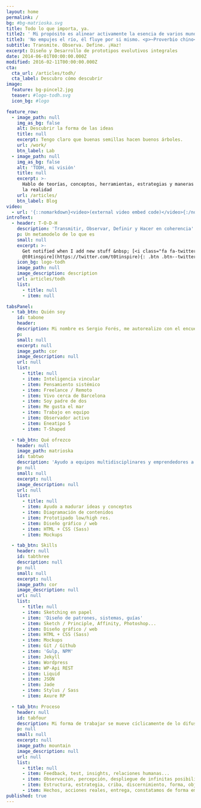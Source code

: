 ```yaml
---
layout: home
permalink: /
bg: #bg-matrioska.svg
title: Todo lo que importa, ya.
title2: ' Mi propósito es alinear activamente la esencia de varios mundos: <ul> <li>Arte y creación</li> <li>Prototipado evolutivo</li> <li>Diseño web UI/UX</li> <li>Maquetación Front-end</li> <li>Procesos y metodos ágiles</li> <li>Conciencia y meditación</li> </ul> '
title3: 'No empujes el río, él fluye por si mismo. <p>~Proverbio chino</p>'
subtitle: Transmite. Observa. Define. ¡Haz!
excerpt: Diseño y Desarrollo de prototipos evolutivos integrales
date: 2014-06-01T00:00:00.000Z
modified: 2016-02-11T00:00:00.000Z
cta:
  cta_url: /articles/todh/
  cta_label: Descubro cómo descubrir
image:
  feature: bg-pincel2.jpg
  teaser: #logo-todh.svg
  icon_bg: #logo

feature_row:
  - image_path: null
    img_as_bg: false
    alt: Descubrir la forma de las ideas
    title: null
    excerpt: Tengo claro que buenas semillas hacen buenos árboles.
    url: /work/
    btn_label: Lab
  - image_path: null
    img_as_bg: false
    alt: 'TODH, mi visión'
    title: null
    excerpt: >-
      Hablo de teorías, conceptos, herramientas, estrategias y maneras de pensar
      la realidad
    url: /articles/
    btn_label: Blog
video:
  - url: '{::nomarkdown}<video>(external video embed code)</video>{:/nomarkdown}'
introText:
  - header: T-O-D-H
    description: 'Transmitir, Observar, Definir y Hacer en coherencia'
    p: Un metamodelo de lo que es
    small: null
    excerpt: >-
      Get notified when I add new stuff &nbsp; [<i class="fa fa-twitter"></i>
      @t0tinspire](https://twitter.com/t0tinspire){: .btn .btn--twitter}
    icon_bg: logo-todh
    image_path: null
    image_description: description
    url: articles/todh
    list:
      - title: null
      - item: null

tabsPanel:
  - tab_btn: Quién soy
    id: tabone
    header:
    description: Mi nombre es Sergio Forés, me autorealizo con el encuentro entre arte,  tecnología y conciencia. Actualizo el potencial en coherencia. Trato de ser una mejor versión de mí mismo.
    p:
    small: null
    excerpt: null
    image_path: cor
    image_description: null
    url: null
    list:
      - title: null
      - item: Inteligencia vincular
      - item: Pensamiento sistémico
      - item: Freelance / Remoto
      - item: Vivo cerca de Barcelona
      - item: Soy padre de dos
      - item: Me gusta el mar
      - item: Trabajo en equipo
      - item: Observador activo
      - item: Eneatipo 5
      - item: T-Shaped

  - tab_btn: Qué ofrezco
    header: null
    image_path: matrioska
    id: tabtwo
    description: 'Ayudo a equipos multidisciplinares y emprendedores a transitar y evolucionar web/mobile. Poniendo especial atención en las bases: escalabilidad, flexibilidad, agilidad, creatividad y funcionalidad.'
    p: null
    small: null
    excerpt: null
    image_description: null
    url: null
    list:
      - title: null
      - item: Ayudo a madurar ideas y conceptos
      - item: Diagramación de contenidos
      - item: Prototipado low/high res.
      - item: Diseño gráfico / web
      - item: HTML + CSS (Sass)
      - item: Mockups

  - tab_btn: Skills
    header: null
    id: tabthree
    description: null
    p: null
    small: null
    excerpt: null
    image_path: cor
    image_description: null
    url: null
    list:
      - title: null
      - item: Sketching en papel
      - item: 'Diseño de patrones, sistemas, guías'
      - item: Sketch / Principle, Affinity, Photoshop...
      - item: Diseño gráfico / web
      - item: HTML + CSS (Sass)
      - item: Mockups
      - item: Git / Github
      - item: 'Gulp, NPM'
      - item: Jekyll
      - item: Wordpress
      - item: WP-Api REST
      - item: Liquid
      - item: JSON
      - item: Jade
      - item: Stylus / Sass
      - item: Axure RP

  - tab_btn: Proceso
    header: null
    id: tabfour
    description: Mi forma de trabajar se mueve cíclicamente de lo difuso a lo concreto mediante iteraciones y actualizaciones de mejora contínua.
    p: null
    small: null
    excerpt: null
    image_path: mountain
    image_description: null
    url: null
    list:
      - title: null
      - item: Feedback, test, insights, relaciones humanas...
      - item: Observación, percepción, despliegue de infinitas posibilidades, creatividad pura, atraemos el potencial...
      - item: Estructura, estrategia, criba, discernimiento, forma, objetivo, construcción...
      - item: Hechos, acciones reales, entrega, constatamos de forma empírica lo que está siendo...
published: true
---
```

